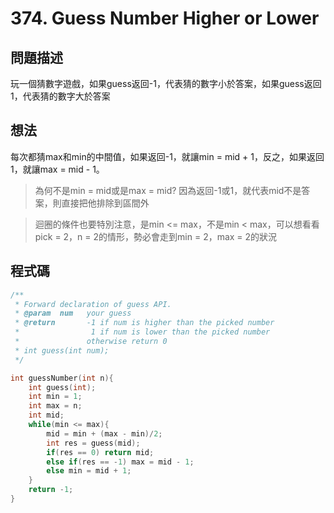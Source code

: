 # 374. Guess Number Higher or Lower
## 問題描述
玩一個猜數字遊戲，如果guess返回-1，代表猜的數字小於答案，如果guess返回1，代表猜的數字大於答案

## 想法
每次都猜max和min的中間值，如果返回-1，就讓min = mid + 1，反之，如果返回1，就讓max = mid - 1。

> 為何不是min = mid或是max = mid? 因為返回-1或1，就代表mid不是答案，則直接把他排除到區間外

> 迴圈的條件也要特別注意，是min <= max，不是min < max，可以想看看pick = 2，n = 2的情形，勢必會走到min = 2，max = 2的狀況

## 程式碼
```C
/** 
 * Forward declaration of guess API.
 * @param  num   your guess
 * @return 	     -1 if num is higher than the picked number
 *			      1 if num is lower than the picked number
 *               otherwise return 0
 * int guess(int num);
 */

int guessNumber(int n){
    int guess(int);
    int min = 1;
    int max = n;
    int mid;
	while(min <= max){
        mid = min + (max - min)/2;
        int res = guess(mid);
        if(res == 0) return mid;
        else if(res == -1) max = mid - 1;
        else min = mid + 1;
    }
    return -1;
}
```
